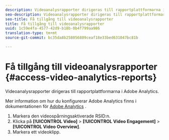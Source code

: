 ```yaml
---
description: Videoanalysrapporter dirigeras till rapportplattformarna i Adobe Analytics.
seo-description: Videoanalysrapporter dirigeras till rapportplattformarna i Adobe Analytics.
seo-title: Få tillgång till videoanalysrapporter
title: Få tillgång till videoanalysrapporter
uuid: 1c59e4fa-4577-42d9-b18b-0b4f799aa986
translation-type: tm+mt
source-git-commit: bc35da8b258056809ceaf18e33bed631047bc81b

---
```



# Få tillgång till videoanalysrapporter {#access-video-analytics-reports}

Videoanalysrapporter dirigeras till rapportplattformarna i Adobe Analytics.

Mer information om hur du konfigurerar Adobe Analytics finns i dokumentationen för [Adobe Analytics](https://microsite.omniture.com/t2/help/en_US/reference/) .
1. Markera den videospårningsaktiverade RSID:n.
1. Klicka på **[!UICONTROL Video]** > **[!UICONTROL Video Engagement]** > **[!UICONTROL Video Overview]**.
1. Markera ett videoklipp.